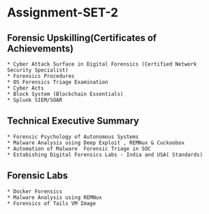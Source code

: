# Assignment-SET-2
## Forensic Upskilling(Certificates of Achievements)
    * Cyber Attack Surface in Digital Forensics (Certified Network Security Specialist)
    * Forensics Procedures
    * OS Forensics Triage Examination
    * Cyber Acts
    * Block System (Blockchain Essentials)
    * Splunk SIEM/SOAR

## Technical Executive Summary
    * Forensic Psychology of Autonomous Systems
    * Malware Analysis using Deep Exploit , REMNux & Cuckoobox
    * Automation of Malware  Forensic Triage in SOC
    * Estabishing Digital Forensics Labs - India and USA( Standards)

## Forensic Labs
    * Docker Forensics
    * Malware Analysis using REMNux
    * Forensics of Tails VM Image
